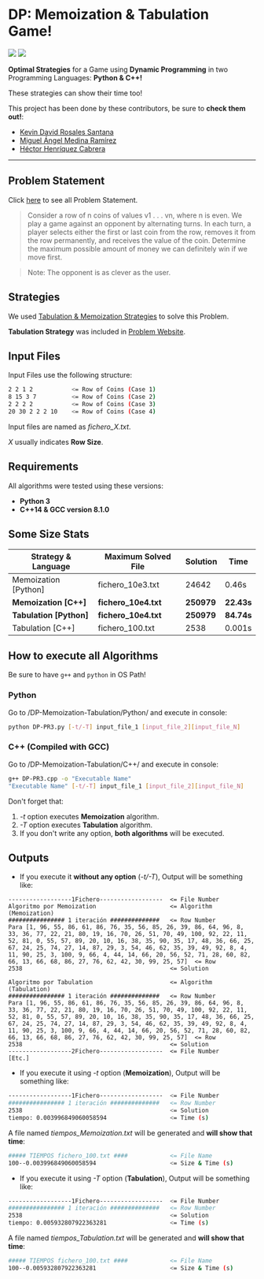 # DP: Memoization & Tabulation Game!

<img src="https://img.shields.io/badge/license-MIT-green.svg" />  <img src="https://img.shields.io/badge/version-1.0-red.svg" /> 

**Optimal Strategies** for a Game using **Dynamic Programming** in two Programming Languages: **Python & C++!**

These strategies can show their time too!

This project has been done by these contributors, be sure to **check them out!**:

- [Kevin David Rosales Santana](https://github.com/kevinrosalesdev)
- [Miguel Ángel Medina Ramírez](https://github.com/miguel-kjh)
- [Héctor Henríquez Cabrera](https://github.com/HectorHc2014)

***

## Problem Statement

Click [here](https://www.geeksforgeeks.org/optimal-strategy-for-a-game-dp-31/) to see all Problem Statement.

>Consider a row of n coins of values v1 . . . vn, where n is even. We play a game against an opponent by alternating turns. In each turn, a player selects either the first or last coin from the row, removes it from the row permanently, and receives the value of the coin. Determine the maximum possible amount of money we can definitely win if we move first.

>Note: The opponent is as clever as the user.

## Strategies

We used [Tabulation & Memoization Strategies](https://www.geeksforgeeks.org/tabulation-vs-memoization/) to solve this Problem.

**Tabulation Strategy** was included in [Problem Website](https://www.geeksforgeeks.org/optimal-strategy-for-a-game-dp-31/).

## Input Files

Input Files use the following structure:

```bash
2 2 1 2           <= Row of Coins (Case 1)
8 15 3 7          <= Row of Coins (Case 2)
2 2 2 2           <= Row of Coins (Case 3)
20 30 2 2 2 10    <= Row of Coins (Case 4)
```

Input files are named as *fichero_X.txt*. 

*X* usually indicates **Row Size**.

## Requirements

All algorithms were tested using these versions:

- **Python 3**
- **C++14 & GCC version 8.1.0**

## Some Size Stats

| Strategy & Language     | Maximum Solved File  | Solution   | Time       |
| ----------------------- | -------------------- | ---------- | ---------- |
| Memoization [Python]    | fichero_10e3.txt     | 24642      | 0.46s      |
| **Memoization [C++]**   | **fichero_10e4.txt** | **250979** | **22.43s** |
| **Tabulation [Python]** | **fichero_10e4.txt** | **250979** | **84.74s** |
| Tabulation [C++]        | fichero_100.txt      | 2538       | 0.001s     |

## How to execute all Algorithms

Be sure to have `g++` and `python` in OS Path!

### Python

Go to /DP-Memoization-Tabulation/Python/ and execute in console:

~~~bash
python DP-PR3.py [-t/-T] input_file_1 [input_file_2][input_file_N]
~~~

### C++ (Compiled with GCC)

Go to /DP-Memoization-Tabulation/C++/ and execute in console:

~~~bash
g++ DP-PR3.cpp -o "Executable Name"
"Executable Name" [-t/-T] input_file_1 [input_file_2][input_file_N]
~~~

Don't forget that:

1. *-t* option executes **Memoization** algorithm.
2. *-T* option executes **Tabulation** algorithm.
3. If you don't write any option, **both algorithms** will be executed.

## Outputs

- If you execute it **without any option** (*-t/-T*), Output will be something like:

```
------------------1Fichero------------------  <= File Number
Algoritmo por Memoization                     <= Algorithm (Memoization)
################ 1 iteración ##############   <= Row Number
Para [1, 96, 55, 86, 61, 86, 76, 35, 56, 85, 26, 39, 86, 64, 96, 8, 33, 36, 77, 22, 21, 80, 19, 16, 70, 26, 51, 70, 49, 100, 92, 22, 11, 52, 81, 0, 55, 57, 89, 20, 10, 16, 38, 35, 90, 35, 17, 48, 36, 66, 25, 67, 24, 25, 74, 27, 14, 87, 29, 3, 54, 46, 62, 35, 39, 49, 92, 8, 4, 11, 90, 25, 3, 100, 9, 66, 4, 44, 14, 66, 20, 56, 52, 71, 28, 60, 82, 66, 13, 66, 68, 86, 27, 76, 62, 42, 30, 99, 25, 57]  <= Row
2538                                          <= Solution

Algoritmo por Tabulation                      <= Algorithm (Tabulation)
################ 1 iteración ##############   <= Row Number
Para [1, 96, 55, 86, 61, 86, 76, 35, 56, 85, 26, 39, 86, 64, 96, 8, 33, 36, 77, 22, 21, 80, 19, 16, 70, 26, 51, 70, 49, 100, 92, 22, 11, 52, 81, 0, 55, 57, 89, 20, 10, 16, 38, 35, 90, 35, 17, 48, 36, 66, 25, 67, 24, 25, 74, 27, 14, 87, 29, 3, 54, 46, 62, 35, 39, 49, 92, 8, 4, 11, 90, 25, 3, 100, 9, 66, 4, 44, 14, 66, 20, 56, 52, 71, 28, 60, 82, 66, 13, 66, 68, 86, 27, 76, 62, 42, 30, 99, 25, 57]  <= Row
2538                                          <= Solution
------------------2Fichero------------------  <= File Number
[Etc.]
```

- If you execute it using *-t* option (**Memoization**), Output will be something like:

```bash
------------------1Fichero------------------  <= File Number
################ 1 iteración ##############   <= Row Number
2538                                          <= Solution
tiempo: 0.003996849060058594                  <= Time (s)
```

A file named *tiempos_Memoization.txt* will be generated and **will show that time**:

```bash
##### TIEMPOS fichero_100.txt ####            <= File Name
100--0.003996849060058594                     <= Size & Time (s)
```

- If you execute it using *-T* option (**Tabulation**), Output will be something like:

```bash
------------------1Fichero------------------  <= File Number
################ 1 iteración ##############   <= Row Number
2538                                          <= Solution
tiempo: 0.005932807922363281                  <= Time (s)
```

A file named *tiempos_Tabulation.txt* will be generated and **will show that time**:

```bash
##### TIEMPOS fichero_100.txt ####            <= File Name
100--0.005932807922363281                     <= Size & Time (s)
```

